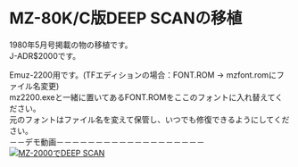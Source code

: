 # MZ-80K/C版DEEP SCANの移植
1980年5月号掲載の物の移植です。  
J-ADR$2000です。 

Emuz-2200用です。(TFエディションの場合：FONT.ROM → mzfont.romにファイル名変更)  
mz2200.exeと一緒に置いてあるFONT.ROMをここのフォントに入れ替えてください。  
元のフォントはファイル名を変えて保管し、いつでも修復できるようにしてください。  
－－デモ動画－－－－－－－－－－－－－－－－－－－
[![MZ-2000でDEEP SCAN](https://img.youtube.com/vi/ivt9LXGK--4/0.jpg)](https://www.youtube.com/watch?v=ivt9LXGK--4)
